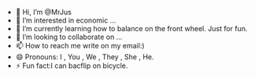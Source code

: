 - 👋 Hi, I’m @MrJus
- 👀 I’m interested in economic ...
- 🌱 I’m currently learning how to balance on the front wheel. Just for fun.
- 💞️ I’m looking to collaborate on ...
- 📫 How to reach me write on my email:)
- 😄 Pronouns: I , You , We , They , She , He.
- ⚡ Fun fact:I can bacflip on bicycle.

<!---
MrJus1/MrJus is a ✨ special ✨ repository because its `README.md` (this file) appears on your GitHub profile.
You can click the Preview link to take a look at your changes.
--->
